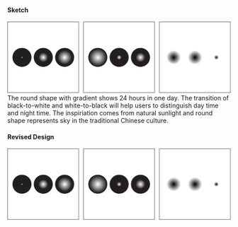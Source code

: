 #### Sketch
![illustrative images](./clock-1-original.png)
The round shape with gradient shows 24 hours in one day. The transition of black-to-white and white-to-black will help users to distinguish day time and night time. The inspiriation comes from natural sunlight and round shape represents sky in the traditional Chinese culture.

#### Revised Design
![illustrative images](./clock-1-original.png)
